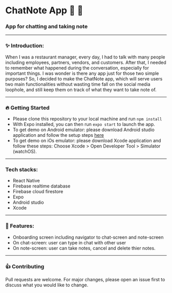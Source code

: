 # ChatNote App :speech_balloon: :memo: 

### App for chatting and taking note 

---
### :sparkles: Introduction:

When I was a restaurant manager, every day, I had to talk with many people including employees, partners, vendors, and customers. After that, I needed to remember what happened during the conversation, especially for important things. I was wonder is there any app just for those two simple purposes? So, I decided to make the ChatNote app, which will serve users two main functionalities without wasting time fall on the social media loophole, and still keep them on track of what they want to take note of.

---
### :fire: Getting Started 
- Please clone this repository to your local machine and run `npm install`
- With Expo installed, you can then run `expo start` to launch the app.
- To get demo on Android emulator: please download Android studio application and follow the setup steps [here](https://docs.expo.io/workflow/android-studio-emulator/)
- To get demo on iOs emulator: please download Xcode application and follow these steps: Choose Xcode > Open Developer Tool > Simulator (watchOS).

---
### Tech stacks:
- React Native
- Firebase realtime database
- Firebase cloud firestore
- Expo
- Android studio
- Xcode

---
### :herb: Features:
 - Onboarding screen including navigator to chat-screen and note-screen
 - On chat-screen: user can type in chat with other user
 - On note-screen: user can take notes, cancel and delete thier notes.

---
### :+1: Contributing
Pull requests are welcome. For major changes, please open an issue first to discuss what you would like to change.
